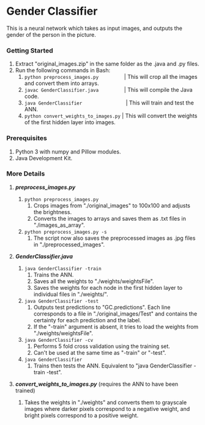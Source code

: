 # Gender Classifier
This is a neural network which takes as input images, and outputs the gender of the person in the picture.

### Getting Started
1) Extract "original_images.zip" in the same folder as the .java and .py files.
2) Run the following commands in Bash:
	1) ```python preprocess_images.py``` &nbsp;&nbsp;&nbsp;&nbsp;&nbsp;&nbsp;&nbsp;&nbsp;&nbsp;&nbsp;&nbsp;&nbsp;&nbsp;&nbsp;&nbsp;&nbsp;| This will crop all the images and convert them into arrays.
	2) ```javac GenderClassifier.java``` &nbsp;&nbsp;&nbsp;&nbsp;&nbsp;&nbsp;&nbsp;&nbsp;&nbsp;&nbsp;&nbsp;&nbsp;&nbsp;&nbsp;&nbsp;&nbsp;| This will compile the Java code.
	3) ```java GenderClassifier``` &nbsp;&nbsp;&nbsp;&nbsp;&nbsp;&nbsp;&nbsp;&nbsp;&nbsp;&nbsp;&nbsp;&nbsp;&nbsp;&nbsp;&nbsp;&nbsp;&nbsp;&nbsp;&nbsp;&nbsp;&nbsp;&nbsp;&nbsp;&nbsp;&nbsp;&nbsp;&nbsp;&nbsp;| This will train and test the ANN.
	4) ```python convert_weights_to_images.py``` | This will convert the weights of the first hidden layer into images.

### Prerequisites
1) Python 3 with numpy and Pillow modules. 
2) Java Development Kit.

### More Details
1) ***preprocess_images.py***
    1) ```python preprocess_images.py```
        1) Crops images from "./original_images" to 100x100 and adjusts the brightness.
        2) Converts the images to arrays and saves them as .txt files in "./images_as_array".
    2) ```python preprocess_images.py -s```
        1) The script now also saves the preprocessed images as .jpg files in "./preprocessed_images".
    
2) ***GenderClassifier.java***
    1) ```java GenderClassifier -train```
        1) Trains the ANN.
        2) Saves all the weights to "./weights/weightsFile".
        3) Saves the weights for each node in the first hidden layer to individual files in "./weights/".
    2) ```java GenderClassifier -test```
        1) Outputs test predictions to "GC.predictions". Each line corresponds to a file in "./original_images/Test" and contains the certainty for each prediction and the label.
        2) If the "-train" argument is absent, it tries to load the weights from "./weights/weightsFile".
    3) ```java GenderClassifier -cv```
        1) Performs 5 fold cross validation using the training set.
        2) Can't be used at the same time as "-train" or "-test".
    4) ```java GenderClassifier```
        1) Trains then tests the ANN. Equivalent to "java GenderClassifier -train -test".
        
3) ***convert_weights_to_images.py*** (requires the ANN to have been trained)
    1) Takes the weights in "./weights" and converts them to grayscale images where darker pixels correspond to a negative weight, and bright pixels correspond to a positive weight. 
